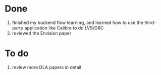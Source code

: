 # Done

1. finished my backend flow learning, and learned how to use the third-party application like Calibre to do LVS/DRC
2. reviewed the Envision paper

# To do

1. review more DLA papers in detail
